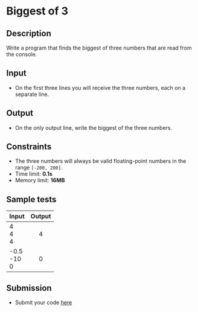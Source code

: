 # Biggest of 3

## Description
Write a program that finds the biggest of three numbers that are read from the console.

## Input
- On the first three lines you will receive the three numbers, each on a separate line.

## Output
- On the only output line, write the biggest of the three numbers.

## Constraints
- The three numbers will always be valid floating-point numbers in the range `[-200, 200]`.
- Time limit: **0.1s**
- Memory limit: **16MB**

## Sample tests

|     Input      |     Output     |
|--------------|:--------------:|
|4<br/>4<br/>4|4|
|-0.5<br/>-10<br/>0|0|

## Submission
- Submit your code [here](http://bgcoder.com/Contests/Compete/Index/309#4)
